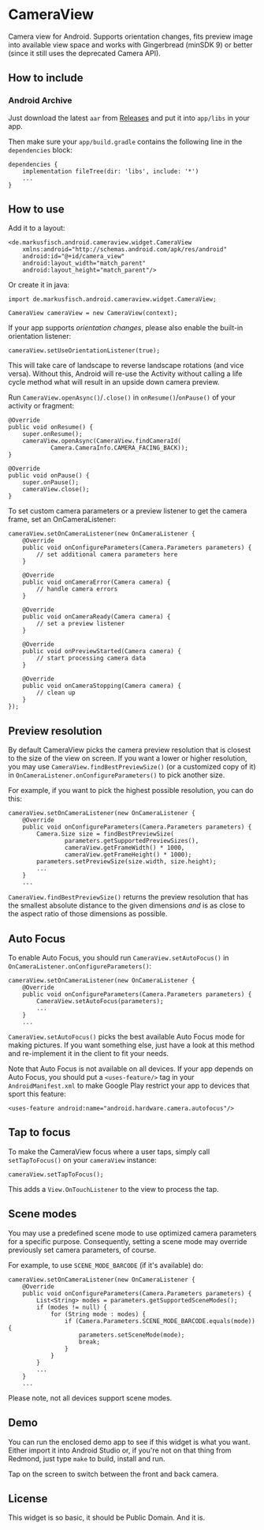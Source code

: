 # CameraView

Camera view for Android. Supports orientation changes, fits preview image
into available view space and works with Gingerbread (minSDK 9) or better
(since it still uses the deprecated Camera API).

## How to include

### Android Archive

Just download the latest `aar` from
[Releases](https://github.com/markusfisch/CameraView/releases) and put it
into `app/libs` in your app.

Then make sure your `app/build.gradle` contains the following line in the
`dependencies` block:

	dependencies {
		implementation fileTree(dir: 'libs', include: '*')
		...
	}

## How to use

Add it to a layout:

	<de.markusfisch.android.cameraview.widget.CameraView
		xmlns:android="http://schemas.android.com/apk/res/android"
		android:id="@+id/camera_view"
		android:layout_width="match_parent"
		android:layout_height="match_parent"/>

Or create it in java:

	import de.markusfisch.android.cameraview.widget.CameraView;

	CameraView cameraView = new CameraView(context);

If your app supports *orientation changes*, please also enable the built-in
orientation listener:

	cameraView.setUseOrientationListener(true);

This will take care of landscape to reverse landscape rotations (and vice
versa). Without this, Android will re-use the Activity without calling a
life cycle method what will result in an upside down camera preview.

Run `CameraView.openAsync()`/`.close()` in `onResume()`/`onPause()` of
your activity or fragment:

	@Override
	public void onResume() {
		super.onResume();
		cameraView.openAsync(CameraView.findCameraId(
				Camera.CameraInfo.CAMERA_FACING_BACK));
	}

	@Override
	public void onPause() {
		super.onPause();
		cameraView.close();
	}

To set custom camera parameters or a preview listener to get the camera
frame, set an OnCameraListener:

	cameraView.setOnCameraListener(new OnCameraListener {
		@Override
		public void onConfigureParameters(Camera.Parameters parameters) {
			// set additional camera parameters here
		}

		@Override
		public void onCameraError(Camera camera) {
			// handle camera errors
		}

		@Override
		public void onCameraReady(Camera camera) {
			// set a preview listener
		}

		@Override
		public void onPreviewStarted(Camera camera) {
			// start processing camera data
		}

		@Override
		public void onCameraStopping(Camera camera) {
			// clean up
		}
	});

## Preview resolution

By default CameraView picks the camera preview resolution that is closest
to the size of the view on screen. If you want a lower or higher resolution,
you may use `CameraView.findBestPreviewSize()` (or a customized copy of it)
in `OnCameraListener.onConfigureParameters()` to pick another size.

For example, if you want to pick the highest possible resolution, you can
do this:

	cameraView.setOnCameraListener(new OnCameraListener {
		@Override
		public void onConfigureParameters(Camera.Parameters parameters) {
			Camera.Size size = findBestPreviewSize(
					parameters.getSupportedPreviewSizes(),
					cameraView.getFrameWidth() * 1000,
					cameraView.getFrameHeight() * 1000);
			parameters.setPreviewSize(size.width, size.height);
			...
		}
		...

`CameraView.findBestPreviewSize()` returns the preview resolution that has
the smallest absolute distance to the given dimensions *and* is as close to
the aspect ratio of those dimensions as possible.

## Auto Focus

To enable Auto Focus, you should run `CameraView.setAutoFocus()` in
`OnCameraListener.onConfigureParameters()`:

	cameraView.setOnCameraListener(new OnCameraListener {
		@Override
		public void onConfigureParameters(Camera.Parameters parameters) {
			CameraView.setAutoFocus(parameters);
			...
		}
		...

`CameraView.setAutoFocus()` picks the best available Auto Focus mode for
making pictures. If you want something else, just have a look at this
method and re-implement it in the client to fit your needs.

Note that Auto Focus is not available on all devices. If your app depends
on Auto Focus, you should put a `<uses-feature/>` tag in your
`AndroidManifest.xml` to make Google Play restrict your app to devices
that sport this feature:

	<uses-feature android:name="android.hardware.camera.autofocus"/>

## Tap to focus

To make the CameraView focus where a user taps, simply call `setTapToFocus()`
on your `cameraView` instance:

	cameraView.setTapToFocus();

This adds a `View.OnTouchListener` to the view to process the tap.

## Scene modes

You may use a predefined scene mode to use optimized camera parameters for
a specific purpose. Consequently, setting a scene mode may override previously
set camera parameters, of course.

For example, to use `SCENE_MODE_BARCODE` (if it's available) do:

	cameraView.setOnCameraListener(new OnCameraListener {
		@Override
		public void onConfigureParameters(Camera.Parameters parameters) {
			List<String> modes = parameters.getSupportedSceneModes();
			if (modes != null) {
				for (String mode : modes) {
					if (Camera.Parameters.SCENE_MODE_BARCODE.equals(mode)) {
						parameters.setSceneMode(mode);
						break;
					}
				}
			}
			...
		}
		...

Please note, not all devices support scene modes.

## Demo

You can run the enclosed demo app to see if this widget is what you want.
Either import it into Android Studio or, if you're not on that thing from
Redmond, just type `make` to build, install and run.

Tap on the screen to switch between the front and back camera.

## License

This widget is so basic, it should be Public Domain. And it is.
